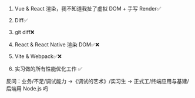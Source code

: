 1. Vue & React 渲染，我不知道我扯了虚拟 DOM + 手写 Render✅

2. Diff✅

3. git diff❌

4. React & React Native 渲染 DOM✅❌

5. Vite & Webpack✅❌

6. 实习做的所有性能优化工作 ✅

反问：业务/不足/调试能力 ->《调试的艺术》/实习生 -> 正式工/终端应用与基建/后端用 Node.js 吗
